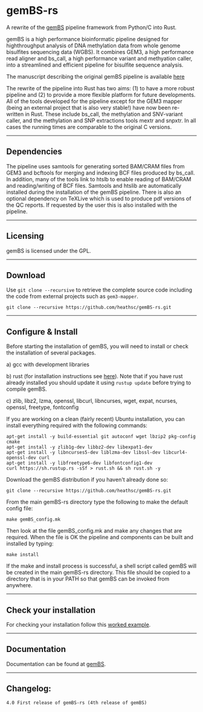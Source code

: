# gemBS-rs
A rewrite of the [gemBS](https://github.com/heathsc/gemBS) pipeline
framework from Python/C into Rust.

gemBS is a high performance bioinformatic pipeline designed for highthroughput analysis
of DNA methylation data from whole genome bisulfites sequencing data
(WGBS). It combines GEM3, a high performance read aligner and
bs_call, a high performance variant and methyation caller, into a streamlined and efficient pipeline for
bisulfite sequence analysis.

The manuscript describing the original gemBS pipeline is available
[here](https://doi.org/10.1093/bioinformatics/bty690)

The rewrite of the pipeline into Rust has two aims: (1) to have a more
robust pipeline and (2) to provide a more flexible platform for future
developments.  All of the tools developed for the pipeline except for the GEM3 mapper (being an external project that is also very stable!) have now been re-written in Rust. These include bs_call, the methylation and SNV-variant caller, and the methylation and SNP extractions tools mextr and snpxtr.  In all cases the running times are comparable to the original C versions.

------------
Dependencies
------------

The pipeline uses samtools for generating sorted BAM/CRAM files from GEM3 and bcftools for merging and indexing BCF files produced by bs_call.  In addition, many of the tools link to htslb to enable reading of BAM/CRAM and reading/writing of BCF files.  Samtools and htslib are automatically installed during the installation of the gemBS pipeline.   There is also an optional dependency on TeXLive which is used to produce pdf versions of the QC reports.  If requested by the user this is also installed with the pipeline.

---------   
Licensing
---------

gemBS is licensed under the GPL.

--------
Download
--------

Use ``git clone --recursive`` to retrieve the complete source code including the code from external projects such as ``gem3-mapper``.

    git clone --recursive https://github.com/heathsc/gemBS-rs.git

-------------------
Configure & Install
-------------------

Before starting the installation of gemBS, you will need to install
or check the installation of several packages.

  a) gcc with development libraries
  
  b) rust (for installation instructions see [here](https://www.rust-lang.org/learn/get-started)).  Note that if you have rust already installed you should update it using ``rustup update`` before trying to compile gemBS.
  
  c) zlib, libz2, lzma, openssl, libcurl, libncurses, wget, expat, ncurses, openssl, freetype, fontconfig
  
If you are working on a clean (fairly recent) Ubuntu installation, you
can install everything required with the following commands:

    apt-get install -y build-essential git autoconf wget lbzip2 pkg-config cmake
    apt-get install -y zlib1g-dev libbz2-dev libexpat1-dev
    apt-get install -y libncurses5-dev liblzma-dev libssl-dev libcurl4-openssl-dev curl
    apt-get install -y libfreetype6-dev libfontconfig1-dev
    curl https://sh.rustup.rs -sSf > rust.sh && sh rust.sh -y

Download the gemBS distribution if you haven't already done so:

    git clone --recursive https://github.com/heathsc/gemBS-rs.git
    
From the main gemBS-rs directory type the following to make the default config file:

    make gemBS_config.mk
    
Then look at the file gemBS_config.mk and make any changes that are required.  When the file is OK the pipeline and components can be built and installed by typing:

    make install

If the make and install process is successful, a shell script called gemBS will be created in the main gemBS-rs directory.  This file should be copied to a directory that is in your PATH so that gemBS can be invoked from anywhere.

-----------------------
Check your installation
-----------------------

For checking your installation follow this
[worked example](http://statgen.cnag.cat/gemBS/UserGuide/_build/html/example.html).

-------------
Documentation
-------------

Documentation can be found at
[gemBS](http://statgen.cnag.cat/gemBS/).

----------
Changelog:
----------

    4.0 First release of gemBS-rs (4th release of gemBS)

